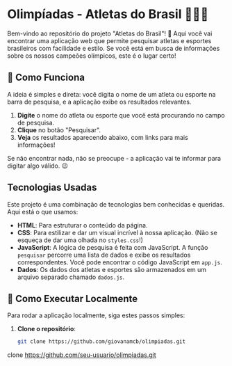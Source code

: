 # Olimpíadas - Atletas do Brasil 🥇🇧🇷

Bem-vindo ao repositório do projeto "Atletas do Brasil"! 🌟 Aqui você vai encontrar uma aplicação web que permite pesquisar atletas e esportes brasileiros com facilidade e estilo. Se você está em busca de informações sobre os nossos campeões olímpicos, este é o lugar certo!

## 🚀 Como Funciona

A ideia é simples e direta: você digita o nome de um atleta ou esporte na barra de pesquisa, e a aplicação exibe os resultados relevantes. 

1. **Digite** o nome do atleta ou esporte que você está procurando no campo de pesquisa.
2. **Clique** no botão "Pesquisar".
3. **Veja** os resultados aparecendo abaixo, com links para mais informações!

Se não encontrar nada, não se preocupe - a aplicação vai te informar para digitar algo válido. 😉

## Tecnologias Usadas

Este projeto é uma combinação de tecnologias bem conhecidas e queridas. Aqui está o que usamos:

- **HTML**: Para estruturar o conteúdo da página.
- **CSS**: Para estilizar e dar um visual incrível à nossa aplicação. (Não se esqueça de dar uma olhada no `styles.css`!)
- **JavaScript**: A lógica de pesquisa é feita com JavaScript. A função `pesquisar` percorre uma lista de dados e exibe os resultados correspondentes. Você pode encontrar o código JavaScript em `app.js`.
- **Dados**: Os dados dos atletas e esportes são armazenados em um arquivo separado chamado `dados.js`.

## 🚀 Como Executar Localmente

Para rodar a aplicação localmente, siga estes passos simples:

1. **Clone o repositório**:
   ```bash
   git clone https://github.com/giovanamcb/olimpiadas.git
 clone https://github.com/seu-usuario/olimpiadas.git
